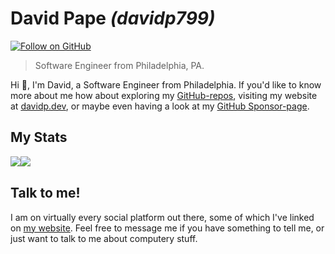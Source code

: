 # David Pape _(davidp799)_
[![Follow on GitHub](https://img.shields.io/github/followers/davidp799?style=social&label=Follow%20on%20GitHub)](https://github.com/davidp799)

> Software Engineer from Philadelphia, PA.


Hi 👋, I'm David, a Software Engineer from Philadelphia. If you'd like to know more about me how about exploring my [GitHub-repos](https://github.com/davidp799?tab=repositories), visiting my website at [davidp.dev](https://davidp.dev), or maybe even having a look at my [GitHub Sponsor-page](https://github.com/sponsors/davidp799).

## My Stats

<div align="center">
  <div style="display: flex;">
    <img align=center src="https://github-readme-stats.vercel.app/api?username=davidp799&count_private=true&show_icons=true&title_color=e5502b&theme=transparent&hide_border=true" /><br/>
    <img align=center src="https://github-readme-stats.vercel.app/api/top-langs/?username=davidp799&title_color=e5502b&theme=transparent&layout=compact&hide_border=true" />
  </div>
</div>

## Talk to me!

I am on virtually every social platform out there, some of which I've linked on [my website](https://davidp.dev/social). Feel free to message me if you have something to tell me, or just want to talk to me about computery stuff.
